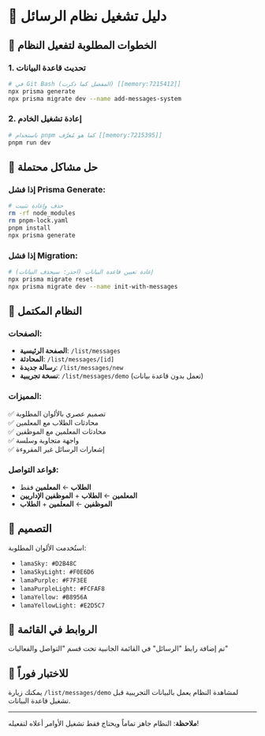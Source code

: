 # 📱 دليل تشغيل نظام الرسائل

## 🚀 الخطوات المطلوبة لتفعيل النظام

### 1. تحديث قاعدة البيانات

```bash
# في Git Bash (المفضل كما ذكرت) [[memory:7215412]]
npx prisma generate
npx prisma migrate dev --name add-messages-system
```

### 2. إعادة تشغيل الخادم

```bash
# باستخدام pnpm كما هو مُعرَّف [[memory:7215395]]
pnpm run dev
```

## 🔧 حل مشاكل محتملة

### إذا فشل Prisma Generate:
```bash
# حذف وإعادة تثبيت
rm -rf node_modules
rm pnpm-lock.yaml
pnpm install
npx prisma generate
```

### إذا فشل Migration:
```bash
# إعادة تعيين قاعدة البيانات (احذر: سيحذف البيانات)
npx prisma migrate reset
npx prisma migrate dev --name init-with-messages
```

## 📱 النظام المكتمل

### الصفحات:
- **الصفحة الرئيسية**: `/list/messages`
- **المحادثة**: `/list/messages/[id]`
- **رسالة جديدة**: `/list/messages/new`
- **نسخة تجريبية**: `/list/messages/demo` (تعمل بدون قاعدة بيانات)

### المميزات:
✅ تصميم عصري بالألوان المطلوبة  
✅ محادثات الطلاب مع المعلمين  
✅ محادثات المعلمين مع الموظفين  
✅ واجهة متجاوبة وسلسة  
✅ إشعارات الرسائل غير المقروءة  

### قواعد التواصل:
- **الطلاب** ← **المعلمين** فقط
- **المعلمين** ← **الطلاب** + **الموظفين الإداريين**
- **الموظفين** ← **المعلمين** + **الطلاب**

## 🎨 التصميم

استُخدمت الألوان المطلوبة:
- `lamaSky: #D2B48C`
- `lamaSkyLight: #F0E6D6`
- `lamaPurple: #F7F3EE`
- `lamaPurpleLight: #FCFAF8`
- `lamaYellow: #B8956A`
- `lamaYellowLight: #E2D5C7`

## 🔗 الروابط في القائمة

تم إضافة رابط "الرسائل" في القائمة الجانبية تحت قسم "التواصل والفعاليات"

## 🧪 للاختبار فوراً

يمكنك زيارة `/list/messages/demo` لمشاهدة النظام يعمل بالبيانات التجريبية قبل تشغيل قاعدة البيانات.

---

**ملاحظة**: النظام جاهز تماماً ويحتاج فقط تشغيل الأوامر أعلاه لتفعيله!
